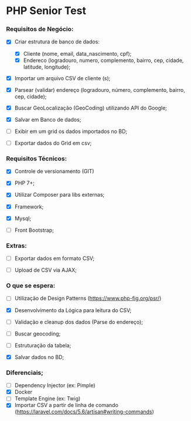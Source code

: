# PHP Senior Test

### Requisitos de Negócio:

- [X] Criar estrutura de banco de dados:
    * [X] Cliente (nome, email, data_nascimento, cpf);
    * [X] Endereco (logradouro, numero, complemento, bairro, cep, cidade, latitude, longitude);
- [X] Importar um arquivo CSV de cliente (s);
- [X] Parsear (validar) endereço (logradouro, número, complemento, bairro, cep, cidade);
- [X] Buscar GeoLocalização (GeoCoding) utilizando API do Google;
- [X] Salvar em Banco de dados;
- [ ] Exibir em um grid os dados importados no BD;
- [ ] Exportar dados do Grid em csv;


### Requisitos Técnicos:

- [X] Controle de versionamento (GIT)
- [X] PHP 7+;
- [X] Utilizar Composer para libs externas;
- [X] Framework;
- [X] Mysql;
- [ ] Front Bootstrap;


### Extras:

- [ ] Exportar dados em formato CSV;
- [ ] Upload de CSV via AJAX;


### O que se espera: 

- [ ] Utilização de Design Patterns (https://www.php-fig.org/psr/)
- [X] Desenvolvimento da Lógica para leitura do CSV;
- [ ] Validação e cleanup dos dados (Parse do endereço);
- [ ] Buscar geocoding;
- [ ] Estruturação da tabela;
- [X] Salvar dados no BD;


### Diferenciais;

- [ ] Dependency Injector (ex: Pimple)
- [X] Docker
- [ ] Template Engine (ex: Twig)
- [X] Importar CSV a partir de linha de comando (https://laravel.com/docs/5.6/artisan#writing-commands)
